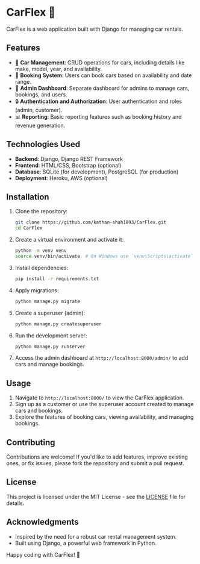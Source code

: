 # CarFlex 🚗

CarFlex is a web application built with Django for managing car rentals.

## Features

- 🚗 **Car Management**: CRUD operations for cars, including details like make, model, year, and availability.
- 📅 **Booking System**: Users can book cars based on availability and date range.
- 📝 **Admin Dashboard**: Separate dashboard for admins to manage cars, bookings, and users.
- 🔒 **Authentication and Authorization**: User authentication and roles (admin, customer).
- 📊 **Reporting**: Basic reporting features such as booking history and revenue generation.

## Technologies Used

- **Backend**: Django, Django REST Framework
- **Frontend**: HTML/CSS, Bootstrap (optional)
- **Database**: SQLite (for development), PostgreSQL (for production)
- **Deployment**: Heroku, AWS (optional)

## Installation

1. Clone the repository:

   ```bash
   git clone https://github.com/kathan-shah1893/CarFlex.git
   cd CarFlex
   ```

2. Create a virtual environment and activate it:

   ```bash
   python -m venv venv
   source venv/bin/activate  # On Windows use `venv\Scripts\activate`
   ```

3. Install dependencies:

   ```bash
   pip install -r requirements.txt
   ```

4. Apply migrations:

   ```bash
   python manage.py migrate
   ```

5. Create a superuser (admin):

   ```bash
   python manage.py createsuperuser
   ```

6. Run the development server:

   ```bash
   python manage.py runserver
   ```

7. Access the admin dashboard at `http://localhost:8000/admin/` to add cars and manage bookings.

## Usage

1. Navigate to `http://localhost:8000/` to view the CarFlex application.
2. Sign up as a customer or use the superuser account created to manage cars and bookings.
3. Explore the features of booking cars, viewing availability, and managing bookings.

## Contributing

Contributions are welcome! If you'd like to add features, improve existing ones, or fix issues, please fork the repository and submit a pull request.

## License

This project is licensed under the MIT License - see the [LICENSE](LICENSE) file for details.

## Acknowledgments

- Inspired by the need for a robust car rental management system.
- Built using Django, a powerful web framework in Python.


Happy coding with CarFlex! 🚀
